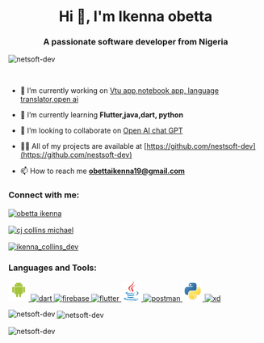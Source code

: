 
<h1 align="center">Hi 👋, I'm Ikenna obetta</h1>

<h3 align="center">A passionate software developer from Nigeria</h3>

<p align="left"> <img src="https://komarev.com/ghpvc/?username=netsoft-dev&label=Profile%20views&color=0e75b6&style=flat" alt="netsoft-dev" /> </p>

<p align="left"> <a href="https://twitter.com/" target="blank"><img src="https://img.shields.io/twitter/follow/?logo=twitter&style=for-the-badge" alt="" /></a> </p>

- 🔭 I’m currently working on [Vtu app,notebook app, language translator,open ai](https://github.com/nestsoft-dev)

- 🌱 I’m currently learning **Flutter,java,dart, python**

- 👯 I’m looking to collaborate on [Open AI chat GPT](https://github.com/nestsoft-dev)

- 👨‍💻 All of my projects are available at [https://github.com/nestsoft-dev](https://github.com/nestsoft-dev)

- 📫 How to reach me **obettaikenna19@gmail.com**

<h3 align="left">Connect with me:</h3>

<p align="left">

<a href="https://stackoverflow.com/users/obetta ikenna" target="blank"><img align="center" src="https://raw.githubusercontent.com/rahuldkjain/github-profile-readme-generator/master/src/images/icons/Social/stack-overflow.svg" alt="obetta ikenna" height="30" width="40" /></a>

<a href="https://fb.com/cj collins michael" target="blank"><img align="center" src="https://raw.githubusercontent.com/rahuldkjain/github-profile-readme-generator/master/src/images/icons/Social/facebook.svg" alt="cj collins michael" height="30" width="40" /></a>

<a href="https://instagram.com/ikenna_collins_dev" target="blank"><img align="center" src="https://raw.githubusercontent.com/rahuldkjain/github-profile-readme-generator/master/src/images/icons/Social/instagram.svg" alt="ikenna_collins_dev" height="30" width="40" /></a>

</p>

<h3 align="left">Languages and Tools:</h3>

<p align="left"> <a href="https://developer.android.com" target="_blank" rel="noreferrer"> <img src="https://raw.githubusercontent.com/devicons/devicon/master/icons/android/android-original-wordmark.svg" alt="android" width="40" height="40"/> </a> <a href="https://dart.dev" target="_blank" rel="noreferrer"> <img src="https://www.vectorlogo.zone/logos/dartlang/dartlang-icon.svg" alt="dart" width="40" height="40"/> </a> <a href="https://firebase.google.com/" target="_blank" rel="noreferrer"> <img src="https://www.vectorlogo.zone/logos/firebase/firebase-icon.svg" alt="firebase" width="40" height="40"/> </a> <a href="https://flutter.dev" target="_blank" rel="noreferrer"> <img src="https://www.vectorlogo.zone/logos/flutterio/flutterio-icon.svg" alt="flutter" width="40" height="40"/> </a> <a href="https://www.java.com" target="_blank" rel="noreferrer"> <img src="https://raw.githubusercontent.com/devicons/devicon/master/icons/java/java-original.svg" alt="java" width="40" height="40"/> </a> <a href="https://postman.com" target="_blank" rel="noreferrer"> <img src="https://www.vectorlogo.zone/logos/getpostman/getpostman-icon.svg" alt="postman" width="40" height="40"/> </a> <a href="https://www.python.org" target="_blank" rel="noreferrer"> <img src="https://raw.githubusercontent.com/devicons/devicon/master/icons/python/python-original.svg" alt="python" width="40" height="40"/> </a> <a href="https://www.adobe.com/products/xd.html" target="_blank" rel="noreferrer"> <img src="https://cdn.worldvectorlogo.com/logos/adobe-xd.svg" alt="xd" width="40" height="40"/> </a> </p>

<p><img align="left" src="https://github-readme-stats.vercel.app/api/top-langs?username=netsoft-dev&show_icons=true&locale=en&layout=compact" alt="netsoft-dev" /></p>

<p>&nbsp;<img align="center" src="https://github-readme-stats.vercel.app/api?username=netsoft-dev&show_icons=true&locale=en" alt="netsoft-dev" /></p>

<p><img align="center" src="https://github-readme-streak-stats.herokuapp.com/?user=netsoft-dev&" alt="netsoft-dev" /></p>

